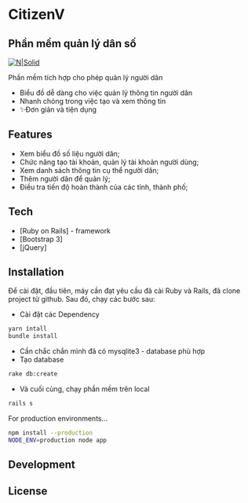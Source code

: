 # CitizenV
## Phần mềm quản lý dân số

[![N|Solid](https://cldup.com/dTxpPi9lDf.thumb.png)](https://nodesource.com/products/nsolid)

Phần mềm tích hợp cho phép quản lý người dân
- Biểu đồ dễ dàng cho việc quản lý thông tin người dân
- Nhanh chóng trong việc tạo và xem thông tin
- ✨Đơn giản và tiện dụng

## Features

- Xem biểu đồ số liệu người dân;
- Chức năng tạo tài khoản, quản lý tài khoản người dùng;
- Xem danh sách thông tin cụ thể người dân;
- Thêm người dân để quản lý;
- Điều tra tiến độ hoàn thành của các tỉnh, thành phố;

## Tech

- [Ruby on Rails] - framework
- [Bootstrap 3]
- [jQuery]


## Installation

Để cài đặt, đầu tiên, máy cần đạt yêu cầu đã cài Ruby và Rails, đã clone project từ github.
Sau đó, chạy các bước sau:

- Cài đặt các Dependency
```sh
yarn íntall
bundle install
```

- Cần chắc chắn mình đã có mysqlite3 - database phù hợp
- Tạo database
```sh
rake db:create
```

- Và cuối cùng, chạy phần mềm trên local
```sh
rails s
```

For production environments...

```sh
npm install --production
NODE_ENV=production node app
```

## Development

## License
